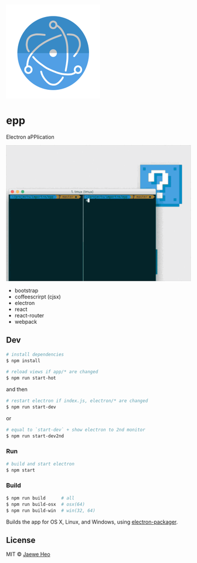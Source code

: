 <img src='assets/epp.png' width=256 />

# epp

Electron aPPlication

![demo][gif]

- bootstrap
- coffeescrirpt (cjsx)
- electron
- react
- react-router
- webpack


## Dev

```sh
# install dependencies
$ npm install
```

```sh
# reload views if app/* are changed
$ npm run start-hot
```

and then

```sh
# restart electron if index.js, electron/* are changed
$ npm run start-dev
```
or
```sh
# equal to `start-dev` + show electron to 2nd monitor
$ npm run start-dev2nd
```

### Run

```sh
# build and start electron
$ npm start
```

### Build

```sh
$ npm run build      # all
$ npm run build-osx  # osx(64)
$ npm run build-win  # win(32, 64)
```

Builds the app for OS X, Linux, and Windows, using [electron-packager](https://github.com/maxogden/electron-packager).


## License

MIT © [Jaewe Heo](http://import.re)



[gif]: assets/epp.gif

